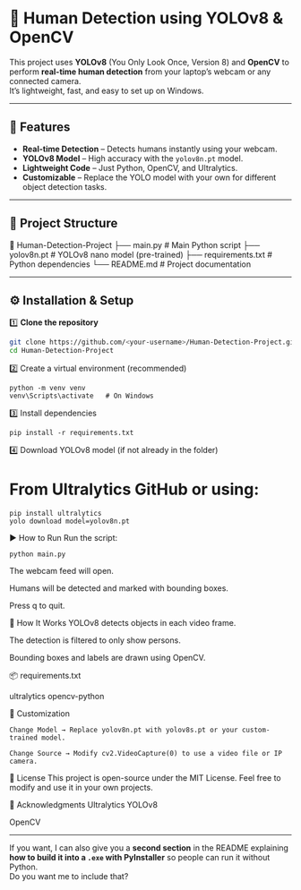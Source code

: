 # 👀 Human Detection using YOLOv8 & OpenCV

This project uses **YOLOv8** (You Only Look Once, Version 8) and **OpenCV** to perform **real-time human detection** from your laptop’s webcam or any connected camera.  
It’s lightweight, fast, and easy to set up on Windows.

---

## 📌 Features
- **Real-time Detection** – Detects humans instantly using your webcam.
- **YOLOv8 Model** – High accuracy with the `yolov8n.pt` model.
- **Lightweight Code** – Just Python, OpenCV, and Ultralytics.
- **Customizable** – Replace the YOLO model with your own for different object detection tasks.

---

## 📂 Project Structure
📁 Human-Detection-Project
├── main.py # Main Python script
├── yolov8n.pt # YOLOv8 nano model (pre-trained)
├── requirements.txt # Python dependencies
└── README.md # Project documentation

---

## ⚙️ Installation & Setup

1️⃣ **Clone the repository**
```bash
git clone https://github.com/<your-username>/Human-Detection-Project.git
cd Human-Detection-Project
```
2️⃣ Create a virtual environment (recommended)
```
python -m venv venv
venv\Scripts\activate   # On Windows
```
3️⃣ Install dependencies
```
pip install -r requirements.txt
```
4️⃣ Download YOLOv8 model (if not already in the folder)


# From Ultralytics GitHub or using:
```
pip install ultralytics
yolo download model=yolov8n.pt
```
▶️ How to Run
Run the script:
```
python main.py
```
The webcam feed will open.

Humans will be detected and marked with bounding boxes.

Press q to quit.

🧠 How It Works
YOLOv8 detects objects in each video frame.

The detection is filtered to only show persons.

Bounding boxes and labels are drawn using OpenCV.

📦 requirements.txt

ultralytics
opencv-python

🔧 Customization
```
Change Model → Replace yolov8n.pt with yolov8s.pt or your custom-trained model.

Change Source → Modify cv2.VideoCapture(0) to use a video file or IP camera.
```
📜 License
This project is open-source under the MIT License.
Feel free to modify and use it in your own projects.

🙌 Acknowledgments
Ultralytics YOLOv8

OpenCV

---

If you want, I can also give you a **second section** in the README explaining **how to build it into a `.exe` with PyInstaller** so people can run it without Python.  
Do you want me to include that?







